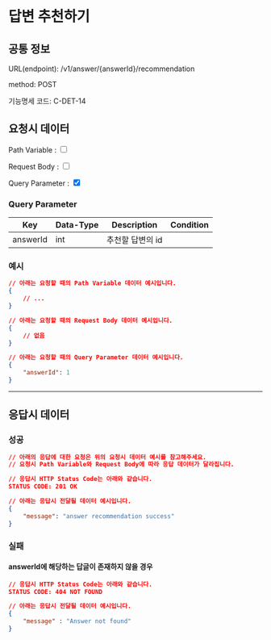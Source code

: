 # 답변 추천하기

## 공통 정보

<!-- 요청 시 URL 입니다. Root url에 대해서는 제외하고 서술합니다. -->
URL(endpoint): /v1/answer/{answerId}/recommendation

<!-- 요청 시 method 입니다. HTTP method를 기준으로 합니다. -->
method: POST

<!-- 요청 시 기능명세 코드 입니다. API가 활용되는 페이지를 기준으로 합니다. -->
기능명세 코드: C-DET-14

## 요청시 데이터

<!-- 요청시에 Path Variable, Request Parameter, 혹은 Query Parameter가 필요한 지에 대해 체크합니다. -->
<!-- 만약 해당되는 데이터가 없다면 표를 비워주세요. 제목을 포함한 항목을 지우시면 됩니다.-->
Path Variable : <input type="checkbox" value="Path Variable">

Request Body : <input type="checkbox" value="Request Body">

Query Parameter : <input type="checkbox" value="Query Parameter" checked>

### Query Parameter 

<!-- 요청 시 데이터에 대해 명시하는 테이블입니다. -->
<!-- Key, Data-Type, Description, Condition 순으로 작성해주세요. -->
<!-- Key는 요청 시 데이터의 Key를,
    Data-Type은 요청 시 데이터의 Data-Type을,
    Description은 요청 시 데이터의 설명을,
    Condition은 요청 시 데이터의 조건을 명시해주세요. -->
| Key | Data-Type | Description | Condition |
| --- | --- | --- | --- |
| answerId | int | 추천할 답변의 id | |

### 예시

```json
// 아래는 요청할 때의 Path Variable 데이터 예시입니다.
{
    // ...
}

// 아래는 요청할 때의 Request Body 데이터 예시입니다.
{
    // 없음
}

// 아래는 요청할 때의 Query Parameter 데이터 예시입니다.
{
    "answerId": 1
}
```

***

## 응답시 데이터

### 성공

```json
// 아래의 응답에 대한 요청은 위의 요청시 데이터 예시를 참고해주세요.
// 요청시 Path Variable와 Request Body에 따라 응답 데이터가 달라집니다.

// 응답시 HTTP Status Code는 아래와 같습니다.
STATUS CODE: 201 OK

// 아래는 응답시 전달될 데이터 예시입니다.
{
    "message": "answer recommendation success"
}
```

### 실패

#### answerId에 해당하는 답글이 존재하지 않을 경우
<!-- 실패시에는 어떻게 해서 실패한 코드인지 반드시 실패 사유를 적어주세요. -->

```json
// 응답시 HTTP Status Code는 아래와 같습니다.
STATUS CODE: 404 NOT FOUND

// 아래는 응답시 전달될 데이터 예시입니다.
{
    "message" : "Answer not found"
}
```
<!-- 실패 사유가 여러가지 존재하여서 2개 이상의 실패 응답을 정의할 때에는 복수의 ### [실패사유] 탭을 만들어 주세요.-->